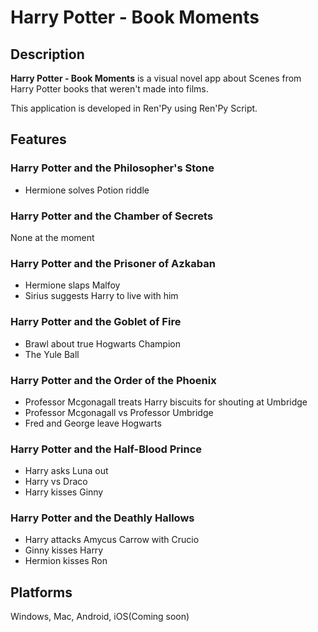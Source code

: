 # Harry Potter - Book Moments

## Description

**Harry Potter - Book Moments** is a visual novel app about Scenes from Harry Potter books that weren't made into films.

This application is developed in Ren'Py using Ren'Py Script.

## Features

### Harry Potter and the Philosopher's Stone
- Hermione solves Potion riddle

### Harry Potter and the Chamber of Secrets
None at the moment

### Harry Potter and the Prisoner of Azkaban
- Hermione slaps Malfoy
- Sirius suggests Harry to live with him

### Harry Potter and the Goblet of Fire
- Brawl about true Hogwarts Champion
- The Yule Ball

### Harry Potter and the Order of the Phoenix
- Professor Mcgonagall treats Harry biscuits for shouting at Umbridge
- Professor Mcgonagall vs Professor Umbridge
- Fred and George leave Hogwarts

### Harry Potter and the Half-Blood Prince
- Harry asks Luna out
- Harry vs Draco
- Harry kisses Ginny

### Harry Potter and the Deathly Hallows
- Harry attacks Amycus Carrow with Crucio
- Ginny kisses Harry
- Hermion kisses Ron

## Platforms

Windows, Mac, Android, iOS(Coming soon)